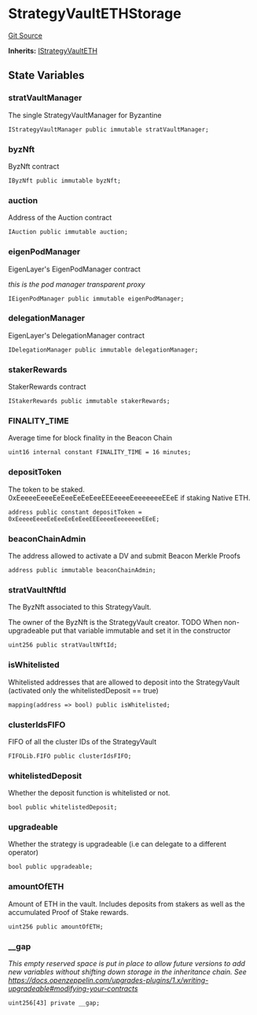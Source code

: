 # StrategyVaultETHStorage
[Git Source](https://github.com/Byzantine-Finance/byzantine-contracts/blob/9fb891800d52aaca6ef4f8a781c3003290fa4d2f/src/core/StrategyVaultETHStorage.sol)

**Inherits:**
[IStrategyVaultETH](/src/interfaces/IStrategyVaultETH.sol/interface.IStrategyVaultETH.md)


## State Variables
### stratVaultManager
The single StrategyVaultManager for Byzantine


```solidity
IStrategyVaultManager public immutable stratVaultManager;
```


### byzNft
ByzNft contract


```solidity
IByzNft public immutable byzNft;
```


### auction
Address of the Auction contract


```solidity
IAuction public immutable auction;
```


### eigenPodManager
EigenLayer's EigenPodManager contract

*this is the pod manager transparent proxy*


```solidity
IEigenPodManager public immutable eigenPodManager;
```


### delegationManager
EigenLayer's DelegationManager contract


```solidity
IDelegationManager public immutable delegationManager;
```


### stakerRewards
StakerRewards contract


```solidity
IStakerRewards public immutable stakerRewards;
```


### FINALITY_TIME
Average time for block finality in the Beacon Chain


```solidity
uint16 internal constant FINALITY_TIME = 16 minutes;
```


### depositToken
The token to be staked. 0xEeeeeEeeeEeEeeEeEeEeeEEEeeeeEeeeeeeeEEeE if staking Native ETH.


```solidity
address public constant depositToken = 0xEeeeeEeeeEeEeeEeEeEeeEEEeeeeEeeeeeeeEEeE;
```


### beaconChainAdmin
The address allowed to activate a DV and submit Beacon Merkle Proofs


```solidity
address public immutable beaconChainAdmin;
```


### stratVaultNftId
The ByzNft associated to this StrategyVault.

The owner of the ByzNft is the StrategyVault creator.
TODO When non-upgradeable put that variable immutable and set it in the constructor


```solidity
uint256 public stratVaultNftId;
```


### isWhitelisted
Whitelisted addresses that are allowed to deposit into the StrategyVault (activated only the whitelistedDeposit == true)


```solidity
mapping(address => bool) public isWhitelisted;
```


### clusterIdsFIFO
FIFO of all the cluster IDs of the StrategyVault


```solidity
FIFOLib.FIFO public clusterIdsFIFO;
```


### whitelistedDeposit
Whether the deposit function is whitelisted or not.


```solidity
bool public whitelistedDeposit;
```


### upgradeable
Whether the strategy is upgradeable (i.e can delegate to a different operator)


```solidity
bool public upgradeable;
```


### amountOfETH
Amount of ETH in the vault. Includes deposits from stakers as well as the accumulated Proof of Stake rewards.


```solidity
uint256 public amountOfETH;
```


### __gap
*This empty reserved space is put in place to allow future versions to add new
variables without shifting down storage in the inheritance chain.
See https://docs.openzeppelin.com/upgrades-plugins/1.x/writing-upgradeable#modifying-your-contracts*


```solidity
uint256[43] private __gap;
```



